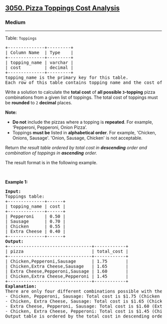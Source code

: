 <h2><a href="https://leetcode.com/problems/pizza-toppings-cost-analysis">3050. Pizza Toppings Cost Analysis</a></h2><h3>Medium</h3><hr><p>Table: <code><font face="monospace">Toppings</font></code></p>

<pre>
+--------------+---------+ 
| Column Name  | Type    | 
+--------------+---------+ 
| topping_name | varchar | 
| cost         | decimal |
+--------------+---------+
topping_name is the primary key for this table.
Each row of this table contains topping name and the cost of the topping. 
</pre>

<p>Write a solution to calculate the <strong>total cost</strong> of <strong>all possible <code>3</code>-topping</strong> pizza combinations from a given list of toppings. The total cost of toppings must be <strong>rounded</strong> to <code>2</code> <strong>decimal</strong> places.</p>

<p><strong>Note:</strong></p>

<ul>
	<li><strong>Do not</strong> include the pizzas where a topping is <strong>repeated</strong>. For example, &lsquo;Pepperoni, Pepperoni, Onion Pizza&rsquo;.</li>
	<li>Toppings <strong>must be</strong> listed in <strong>alphabetical order</strong>. For example, &#39;Chicken, Onions, Sausage&#39;. &#39;Onion, Sausage, Chicken&#39; is not acceptable.</li>
</ul>

<p>Return<em> the result table ordered by total cost in</em> <em><strong>descending</strong></em> <em>order and combination of toppings in <strong>ascending</strong> order.</em></p>

<p>The result format is in the following example.</p>

<p>&nbsp;</p>
<p><strong class="example">Example 1:</strong></p>

<pre>
<strong>Input:</strong> 
Toppings table:
+--------------+------+
| topping_name | cost |
+--------------+------+
| Pepperoni    | 0.50 |
| Sausage      | 0.70 |
| Chicken      | 0.55 |
| Extra Cheese | 0.40 |
+--------------+------+
<strong>Output:</strong> 
+--------------------------------+------------+
| pizza                          | total_cost | 
+--------------------------------+------------+
| Chicken,Pepperoni,Sausage      | 1.75       |  
| Chicken,Extra Cheese,Sausage   | 1.65       |
| Extra Cheese,Pepperoni,Sausage | 1.60       |
| Chicken,Extra Cheese,Pepperoni | 1.45       | 
+--------------------------------+------------+
<strong>Explanation:</strong> 
There are only four different combinations possible with the three topings:
- Chicken, Pepperoni, Sausage: Total cost is $1.75 (Chicken $0.55, Pepperoni $0.50, Sausage $0.70).
- Chicken, Extra Cheese, Sausage: Total cost is $1.65 (Chicken $0.55, Extra Cheese $0.40, Sausage $0.70).
- Extra Cheese, Pepperoni, Sausage: Total cost is $1.60 (Extra Cheese $0.40, Pepperoni $0.50, Sausage $0.70).
- Chicken, Extra Cheese, Pepperoni: Total cost is $1.45 (Chicken $0.55, Extra Cheese $0.40, Pepperoni $0.50).
Output table is ordered by the total cost in descending order.</pre>
